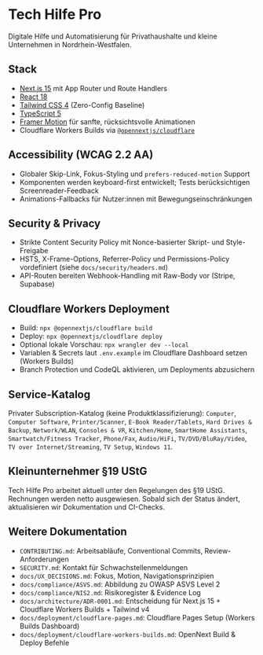 # Tech Hilfe Pro

Digitale Hilfe und Automatisierung für Privathaushalte und kleine Unternehmen in Nordrhein-Westfalen.

## Stack
- [Next.js 15](https://nextjs.org/) mit App Router und Route Handlers
- [React 18](https://react.dev/)
- [Tailwind CSS 4](https://tailwindcss.com/) (Zero-Config Baseline)
- [TypeScript 5](https://www.typescriptlang.org/)
- [Framer Motion](https://www.framer.com/motion/) für sanfte, rücksichtsvolle Animationen
- Cloudflare Workers Builds via [`@opennextjs/cloudflare`](https://opennext.js.org/)

## Accessibility (WCAG 2.2 AA)
- Globaler Skip-Link, Fokus-Styling und `prefers-reduced-motion` Support
- Komponenten werden keyboard-first entwickelt; Tests berücksichtigen Screenreader-Feedback
- Animations-Fallbacks für Nutzer:innen mit Bewegungseinschränkungen

## Security & Privacy
- Strikte Content Security Policy mit Nonce-basierter Skript- und Style-Freigabe
- HSTS, X-Frame-Options, Referrer-Policy und Permissions-Policy vordefiniert (siehe `docs/security/headers.md`)
- API-Routen bereiten Webhook-Handling mit Raw-Body vor (Stripe, Supabase)

## Cloudflare Workers Deployment
- Build: `npx @opennextjs/cloudflare build`
- Deploy: `npx @opennextjs/cloudflare deploy`
- Optional lokale Vorschau: `npx wrangler dev --local`
- Variablen & Secrets laut `.env.example` im Cloudflare Dashboard setzen (Workers Builds)
- Branch Protection und CodeQL aktivieren, um Deployments abzusichern

## Service-Katalog
Privater Subscription-Katalog (keine Produktklassifizierung):
`Computer`, `Computer Software`, `Printer/Scanner`, `E-Book Reader/Tablets`, `Hard Drives & Backup`, `Network/WLAN`, `Consoles & VR`, `Kitchen/Home`, `SmartHome Assistants`, `Smartwatch/Fitness Tracker`, `Phone/Fax`, `Audio/HiFi`, `TV/DVD/BluRay/Video`, `TV over Internet/Streaming`, `TV Setup`, `Windows 11`.

## Kleinunternehmer §19 UStG
Tech Hilfe Pro arbeitet aktuell unter den Regelungen des §19 UStG. Rechnungen werden netto ausgewiesen. Sobald sich der Status ändert, aktualisieren wir Dokumentation und CI-Checks.

## Weitere Dokumentation
- `CONTRIBUTING.md`: Arbeitsabläufe, Conventional Commits, Review-Anforderungen
- `SECURITY.md`: Kontakt für Schwachstellenmeldungen
- `docs/UX_DECISIONS.md`: Fokus, Motion, Navigationsprinzipien
- `docs/compliance/ASVS.md`: Abbildung zu OWASP ASVS Level 2
- `docs/compliance/NIS2.md`: Risikoregister & Evidence Log
- `docs/architecture/ADR-0001.md`: Entscheidung für Next.js 15 + Cloudflare Workers Builds + Tailwind v4
- `docs/deployment/cloudflare-pages.md`: Cloudflare Pages Setup (Workers Builds Dashboard)
- `docs/deployment/cloudflare-workers-builds.md`: OpenNext Build & Deploy Befehle
